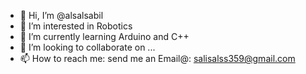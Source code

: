 - 👋 Hi, I’m @alsalsabil
- 👀 I’m interested in Robotics 
- 🌱 I’m currently learning Arduino and C++
- 💞️ I’m looking to collaborate on ...
- 📫 How to reach me: send me an Email@: salisalss359@gmail.com

<!---
alsalsabil/alsalsabil is a ✨ special ✨ repository because its `README.md` (this file) appears on your GitHub profile.
You can click the Preview link to take a look at your changes.
--->
